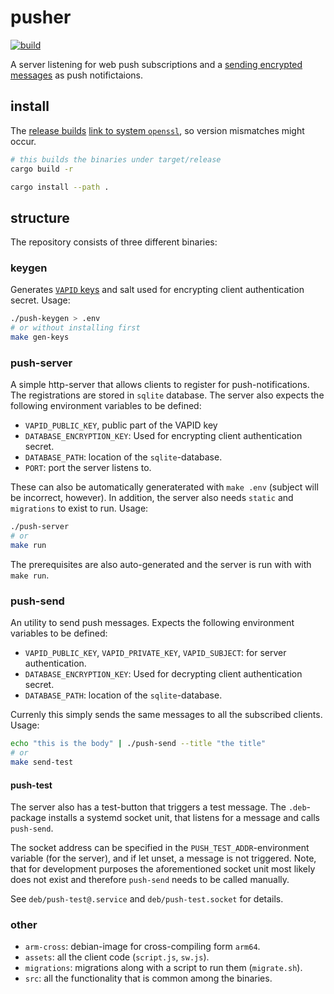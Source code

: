 # pusher

[![build](https://github.com/paasim/pusher/workflows/build/badge.svg)](https://github.com/paasim/pusher/actions)

A server listening for web push subscriptions and a [sending encrypted messages](https://datatracker.ietf.org/doc/html/rfc8291) as push notifictaions.

## install

The [release builds](https://github.com/paasim/pusher/releases) [link to system `openssl`](https://docs.rs/openssl/latest/openssl/), so version mismatches might occur.

```bash
# this builds the binaries under target/release
cargo build -r

cargo install --path .
```

## structure

The repository consists of three different binaries:

### keygen

Generates [`VAPID` keys](https://datatracker.ietf.org/doc/html/rfc8292) and salt used for encrypting client authentication secret. Usage:

```bash
./push-keygen > .env
# or without installing first
make gen-keys
```

### push-server

A simple http-server that allows clients to register for push-notifications. The registrations are stored in `sqlite` database. The server also expects the following environment variables to be defined:
* `VAPID_PUBLIC_KEY`, public part of the VAPID key
* `DATABASE_ENCRYPTION_KEY`: Used for encrypting client authentication secret.
* `DATABASE_PATH`: location of the `sqlite`-database.
* `PORT`: port the server listens to.

These can also be automatically generaterated with `make .env` (subject will be incorrect, however). In addition, the server also needs `static` and `migrations` to exist to run. Usage:

```bash
./push-server
# or
make run
```

The prerequisites are also auto-generated and the server is run with with `make run`.

### push-send

An utility to send push messages. Expects the following environment variables to be defined:
* `VAPID_PUBLIC_KEY`, `VAPID_PRIVATE_KEY`, `VAPID_SUBJECT`: for server authentication.
* `DATABASE_ENCRYPTION_KEY`: Used for decrypting client authentication secret.
* `DATABASE_PATH`: location of the `sqlite`-database.

Currenly this simply sends the same messages to all the subscribed clients. Usage:

```bash
echo "this is the body" | ./push-send --title "the title"
# or
make send-test
```

#### push-test

The server also has a test-button that triggers a test message. The `.deb`-package installs a systemd socket unit, that listens for a message and calls `push-send`.

The socket address can be specified in the `PUSH_TEST_ADDR`-environment variable (for the server), and if let unset, a message is not triggered. Note, that for development purposes the aforementioned socket unit most likely does not exist and therefore `push-send` needs to be called manually.

See `deb/push-test@.service` and `deb/push-test.socket` for details.


### other

* `arm-cross`: debian-image for cross-compiling form `arm64`.
* `assets`: all the client code (`script.js`, `sw.js`).
* `migrations`: migrations along with a script to run them (`migrate.sh`).
* `src`: all the functionality that is common among the binaries.
